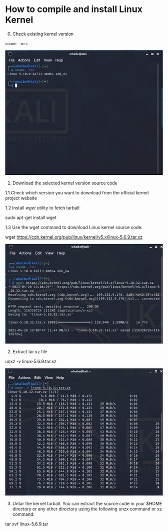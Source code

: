 # How to compile and install Linux Kernel

0. Check existing kernel version

```
uname -mrs
```
 
![Check Kernel Version before](images/version.jpeg)

1. Download the selected kernel version source code

1.1 Check which version you want to download from the official kernel project website

1.2 Install *wget* utility to fetch tarball:


sudo apt-get install wget


1.3 Use the wget command to download Linux kernel source code:


wget https://cdn.kernel.org/pub/linux/kernel/v5.x/linux-5.6.9.tar.xz


![Download version](images/wget.jpeg)

2. Extract tar.xz file


unxz -v linux-5.6.9.tar.xz


![Unpack](images/unpack.jpeg)

3. Untar the kernel tarball. You can extract the source code in your $HOME directory or any other directory using the following unzx command or xz command:


tar xvf linux-5.6.9.tar
